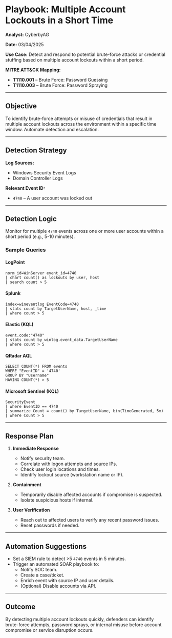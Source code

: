 # Playbook: Multiple Account Lockouts in a Short Time

**Analyst:** CyberbyAG  

**Date:** 03/04/2025  

**Use Case:** Detect and respond to potential brute-force attacks or credential stuffing based on multiple account lockouts within a short period.

**MITRE ATT&CK Mapping:**
- **T1110.001** – Brute Force: Password Guessing
- **T1110.003** – Brute Force: Password Spraying

---

## Objective

To identify brute-force attempts or misuse of credentials that result in multiple account lockouts across the environment within a specific time window. Automate detection and escalation.

---

## Detection Strategy

**Log Sources:**
- Windows Security Event Logs
- Domain Controller Logs

**Relevant Event ID:**
- `4740` – A user account was locked out

---

## Detection Logic

Monitor for multiple `4740` events across one or more user accounts within a short period (e.g., 5-10 minutes).

### Sample Queries

#### LogPoint
```logpoint
norm_id=WinServer event_id=4740
| chart count() as lockouts by user, host
| search count > 5
```

#### Splunk
```spl
index=wineventlog EventCode=4740
| stats count by TargetUserName, host, _time
| where count > 5
```

#### Elastic (KQL)
```kql
event.code:"4740"
| stats count by winlog.event_data.TargetUserName
| where count > 5
```

#### QRadar AQL
```aql
SELECT COUNT(*) FROM events
WHERE "EventID" = '4740'
GROUP BY "Username"
HAVING COUNT(*) > 5
```

#### Microsoft Sentinel (KQL)
```kql
SecurityEvent
| where EventID == 4740
| summarize Count = count() by TargetUserName, bin(TimeGenerated, 5m)
| where Count > 5
```

---

## Response Plan

1. **Immediate Response**
   - Notify security team.
   - Correlate with logon attempts and source IPs.
   - Check user login locations and times.
   - Identify lockout source (workstation name or IP).

2. **Containment**
   - Temporarily disable affected accounts if compromise is suspected.
   - Isolate suspicious hosts if internal.

3. **User Verification**
   - Reach out to affected users to verify any recent password issues.
   - Reset passwords if needed.

---

## Automation Suggestions

- Set a SIEM rule to detect >5 `4740` events in 5 minutes.
- Trigger an automated SOAR playbook to:
  - Notify SOC team.
  - Create a case/ticket.
  - Enrich event with source IP and user details.
  - (Optional) Disable accounts via API.

---

## Outcome

By detecting multiple account lockouts quickly, defenders can identify brute-force attempts, password sprays, or internal misuse before account compromise or service disruption occurs.

